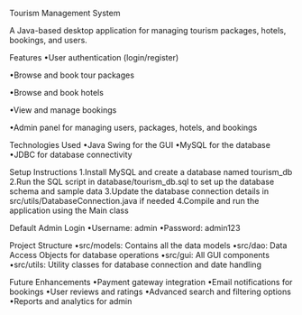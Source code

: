 Tourism Management System

A Java-based desktop application for managing tourism packages, hotels, bookings, and users.

Features
•User authentication (login/register)

•Browse and book tour packages

•Browse and book hotels

•View and manage bookings

•Admin panel for managing users, packages, hotels, and bookings


Technologies Used
•Java Swing for the GUI
•MySQL for the database
•JDBC for database connectivity

Setup Instructions
1.Install MySQL and create a database named tourism_db
2.Run the SQL script in database/tourism_db.sql to set up the database schema and sample data
3.Update the database connection details in src/utils/DatabaseConnection.java if needed
4.Compile and run the application using the Main class

Default Admin Login
•Username: admin
•Password: admin123

Project Structure
•src/models: Contains all the data models
•src/dao: Data Access Objects for database operations
•src/gui: All GUI components
•src/utils: Utility classes for database connection and date handling

Future Enhancements
•Payment gateway integration
•Email notifications for bookings
•User reviews and ratings
•Advanced search and filtering options
•Reports and analytics for admin
